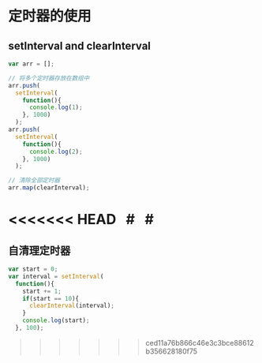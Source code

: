 # 定时器的使用
## setInterval and clearInterval
```javascript
var arr = [];

// 将多个定时器存放在数组中
arr.push(
  setInterval(
    function(){
      console.log(1);
    }, 1000)
  );
arr.push(
  setInterval(
    function(){
      console.log(2);
    }, 1000)
  );

// 清除全部定时器
arr.map(clearInterval);
```
<<<<<<< HEAD
 
# 
 #
=======
## 自清理定时器
```javascript
var start = 0;
var interval = setInterval(
  function(){
    start += 1;
    if(start == 10){
      clearInterval(interval);
    }
    console.log(start);
  }, 100);
```
>>>>>>> ced11a76b866c46e3c3bce88612b356628180f75
